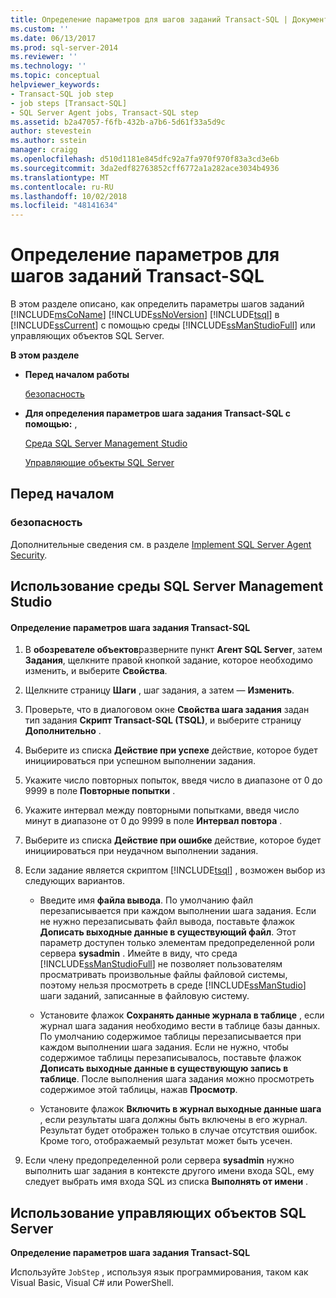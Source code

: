 ```yaml
---
title: Определение параметров для шагов заданий Transact-SQL | Документация Майкрософт
ms.custom: ''
ms.date: 06/13/2017
ms.prod: sql-server-2014
ms.reviewer: ''
ms.technology: ''
ms.topic: conceptual
helpviewer_keywords:
- Transact-SQL job step
- job steps [Transact-SQL]
- SQL Server Agent jobs, Transact-SQL step
ms.assetid: b2a47057-f6fb-432b-a7b6-5d61f33a5d9c
author: stevestein
ms.author: sstein
manager: craigg
ms.openlocfilehash: d510d1181e845dfc92a7fa970f970f83a3cd3e6b
ms.sourcegitcommit: 3da2edf82763852cff6772a1a282ace3034b4936
ms.translationtype: MT
ms.contentlocale: ru-RU
ms.lasthandoff: 10/02/2018
ms.locfileid: "48141634"
---
```

# <a name="define-transact-sql-job-step-options"></a>Определение параметров для шагов заданий Transact-SQL
  В этом разделе описано, как определить параметры шагов заданий [!INCLUDE[msCoName](../../includes/msconame-md.md)] [!INCLUDE[ssNoVersion](../../includes/ssnoversion-md.md)]  [!INCLUDE[tsql](../../includes/tsql-md.md)] в [!INCLUDE[ssCurrent](../../includes/sscurrent-md.md)] с помощью среды [!INCLUDE[ssManStudioFull](../../includes/ssmanstudiofull-md.md)] или управляющих объектов SQL Server.  
  
 **В этом разделе**  
  
-   **Перед началом работы**  
  
     [безопасность](#Security)  
  
-   **Для определения параметров шага задания Transact-SQL с помощью:** ,  
  
     [Среда SQL Server Management Studio](#SSMS)  
  
     [Управляющие объекты SQL Server](#SMO)  
  
##  <a name="BeforeYouBegin"></a> Перед началом  
  
###  <a name="Security"></a> безопасность  
 Дополнительные сведения см. в разделе [Implement SQL Server Agent Security](implement-sql-server-agent-security.md).  
  
##  <a name="SSMS"></a> Использование среды SQL Server Management Studio  
  
#### <a name="to-define-transact-sql-job-step-options"></a>Определение параметров шага задания Transact-SQL  
  
1.  В **обозревателе объектов**разверните пункт **Агент SQL Server**, затем **Задания**, щелкните правой кнопкой задание, которое необходимо изменить, и выберите **Свойства**.  
  
2.  Щелкните страницу **Шаги** , шаг задания, а затем — **Изменить**.  
  
3.  Проверьте, что в диалоговом окне **Свойства шага задания** задан тип задания **Скрипт Transact-SQL (TSQL)**, и выберите страницу **Дополнительно** .  
  
4.  Выберите из списка **Действие при успехе** действие, которое будет инициироваться при успешном выполнении задания.  
  
5.  Укажите число повторных попыток, введя число в диапазоне от 0 до 9999 в поле **Повторные попытки** .  
  
6.  Укажите интервал между повторными попытками, введя число минут в диапазоне от 0 до 9999 в поле **Интервал повтора** .  
  
7.  Выберите из списка **Действие при ошибке** действие, которое будет инициироваться при неудачном выполнении задания.  
  
8.  Если задание является скриптом [!INCLUDE[tsql](../../includes/tsql-md.md)] , возможен выбор из следующих вариантов.  
  
    -   Введите имя **файла вывода**. По умолчанию файл перезаписывается при каждом выполнении шага задания. Если не нужно перезаписывать файл вывода, поставьте флажок **Дописать выходные данные в существующий файл**. Этот параметр доступен только элементам предопределенной роли сервера **sysadmin** . Имейте в виду, что среда [!INCLUDE[ssManStudioFull](../../includes/ssmanstudiofull-md.md)] не позволяет пользователям просматривать произвольные файлы файловой системы, поэтому нельзя просмотреть в среде [!INCLUDE[ssManStudio](../../includes/ssmanstudio-md.md)] шаги заданий, записанные в файловую систему.  
  
    -   Установите флажок **Сохранять данные журнала в таблице** , если журнал шага задания необходимо вести в таблице базы данных. По умолчанию содержимое таблицы перезаписывается при каждом выполнении шага задания. Если не нужно, чтобы содержимое таблицы перезаписывалось, поставьте флажок **Дописать выходные данные в существующую запись в таблице**. После выполнения шага задания можно просмотреть содержимое этой таблицы, нажав **Просмотр**.  
  
    -   Установите флажок **Включить в журнал выходные данные шага** , если результаты шага должны быть включены в его журнал. Результат будет отображен только в случае отсутствия ошибок. Кроме того, отображаемый результат может быть усечен.  
  
9. Если члену предопределенной роли сервера **sysadmin** нужно выполнить шаг задания в контексте другого имени входа SQL, ему следует выбрать имя входа SQL из списка **Выполнять от имени** .  
  
##  <a name="SMO"></a> Использование управляющих объектов SQL Server  
 **Определение параметров шага задания Transact-SQL**  
  
 Используйте `JobStep` , используя язык программирования, таком как Visual Basic, Visual C# или PowerShell.  
  
  
